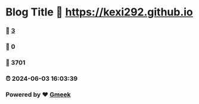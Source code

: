 # Blog Title :link: https://kexi292.github.io 
### :page_facing_up: [3](https://kexi292.github.io/tag.html) 
### :speech_balloon: 0 
### :hibiscus: 3701 
### :alarm_clock: 2024-06-03 16:03:39 
### Powered by :heart: [Gmeek](https://github.com/Meekdai/Gmeek)
